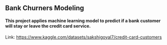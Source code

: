 ## Bank Churners Modeling
#### This project applies machine learning model to predict if a bank customer will stay or leave the credit card service. 


Link: https://www.kaggle.com/datasets/sakshigoyal7/credit-card-customers
